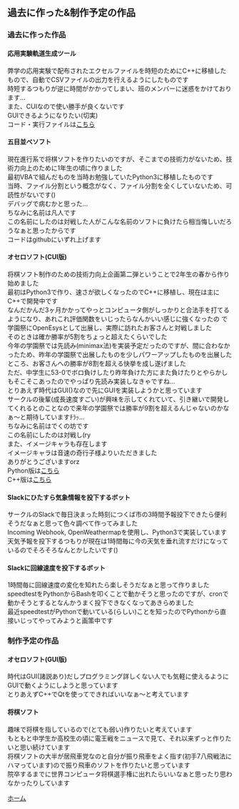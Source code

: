 ## 過去に作った&制作予定の作品
### 過去に作った作品
#### 応用実験軌道生成ツール  
弊学の応用実験で配布されたエクセルファイルを時短のためにC++に移植したもので、自動でCSVファイルの出力を行えるようにしたものです  
  時短するつもりが逆に時間がかかってしまい、班のメンバーに迷惑をかけております…  
  また、CUIなので使い勝手が良くないです  
  GUIできるようになりたい\(切実\)  
  コード・実行ファイルは[こちら](https://github.com/jj1guj/applied_labaratory_make_route)  
#### 五目並べソフト  
  現在進行系で将棋ソフトを作りたいのですが、そこまでの技術力がないため、技術力向上のために1年生の頃に作りました  
  最初VBAで組んだものを当時お勉強していたPython3に移植したものです  
  当時、ファイル分割という概念がなく、ファイル分割を全くしていないため、可読性がないです()  
  デバッグで病むかと思った…  
  ちなみに名前は凡人です  
  この名前にしたのは対戦した人がこんな名前のソフトに負けたら相当悔しいだろうなぁと思ったからです  
  コードはgithubにいずれ上げます
#### オセロソフト\(CUI版\)
   将棋ソフト制作のための技術力向上企画第二弾ということで2年生の春から作り始めました  
   最初はPython3で作り、速さが欲しくなったのでC++に移植し、現在は主にC++で開発中です  
   なんだかんだ3ヶ月かかってやっとコンピュータ側がしっかりと合法手を打てるようになり、あれこれ評価関数をいじったらなんかいい感じに強くなったの  で学園祭にOpenEsysとして出展し、実際に訪れたお客さんと対戦しました  
   そのときは確か勝率が5割をちょっと超えたくらいでした  
   今年の学園祭では先読み\(minimax法\)を実装予定だったのですが、間に合わなかったため、昨年の学園祭で出展したものを少しパワーアップしたものを出展したところ、お客さんへの勝率が8割を超える快挙を成し遂げました  
   ただ、中学生に53-0でボロ負けしたり昨年負けた方にまた負けたりとやらかしもそこそこあったのでやっぱり先読み実装しなきゃですね...  
   とりあえず時代はGUI\(\)なので先にGUIを実装しようかと思っています  
   サークルの後輩\(成長速度すごい\)が興味を示してくれていて、引き継いで開発してくれるとのことなので来年の学園祭では勝率が9割を超えるんじゃないのかなぁ～と期待していますﾁﾗｯ…  
   ちなみに名前はでくの坊です  
   この名前にしたのは対戦し\(ry  
   また、イメージキャラも存在します  
   イメージキャラは音速の奇行子様よりいただきました  
   ありがとうございますorz  
   Python版は[こちら](https://github.com/jj1guj/dekunobou-python)  
   C++版は[こちら](https://github.com/jj1guj/dekunobou-cpp)
#### Slackにひたすら気象情報を投下するボット
   サークルのSlackで毎日決まった時刻につくば市の3時間予報投下できたら便利そうだなぁと思って色々調べて作ってみました  
    Incoming Webhook, OpenWeathermapを使用し、Python3で実装しています  
    天気予報を投下するつもりが現在は1時間毎に今の天気を垂れ流すだけになっているのでそろそろなんとかしたいです\(\)
#### Slackに回線速度を投下するボット
   1時間毎に回線速度の変化を知れたら楽しそうだなぁと思って作りました  
    speedtestをPythonからBashを叩くことで動かそうと思ったのですが、cronで動かそうとするとなんかうまく投下できなくなってあきらめました  
    最近speedtestがPythonで動いている(らしい)ことを知ったのでPythonから直接いじってやってみようと画策中です
### 制作予定の作品
#### オセロソフト(GUI版)
   時代はGUI(諸説あり)だしプログラミング詳しくない人でも気軽に使えるようにGUIで動くようにしようと思っています  
    とりあえずC++でQtを使ってできればいいなぁ～と考えています  
#### 将棋ソフト
   趣味で将棋を指しているので(とても弱い)作りたいと考えています  
    もともと中学生か高校生の頃に電王戦をニュースで見て、それ以来ずっと作りたいと思い続けています  
    将棋ソフトの大半が居飛車党なのと自分が振り飛車をよく指す(初手7八飛戦法にハマっています)ので振り飛車のソフトを作りたいと思っています  
    院卒するまでに世界コンピュータ将棋選手権に出れたらいいなぁと思ったり思わなかったりしています  
 
   
   
 [ホーム](https://jj1guj.github.io)
